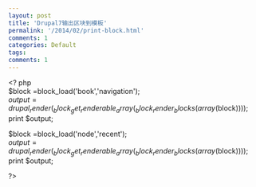 ```yaml
---
layout: post
title: 'Drupal7输出区块到模板'
permalink: '/2014/02/print-block.html'
comments: 1
categories: Default
tags: 
comments: 1
---
```

&lt;? php  
$block =block_load('book','navigation');  
$output = drupal_render(_block_get_renderable_array(_block_render_blocks(array($block))));  
print $output;  
  
$block =block_load('node','recent');  
$output = drupal_render(_block_get_renderable_array(_block_render_blocks(array($block))));  
print $output;  
  
?&gt;  

<div><br/></div>